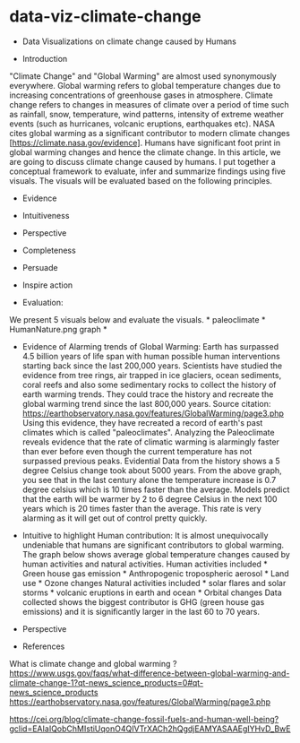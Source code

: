 # data-viz-climate-change

* Data Visualizations on climate change caused by Humans

* Introduction

"Climate Change" and "Global Warming" are almost used synonymously everywhere.
Global warming refers to global temperature changes due to increasing concentrations of greenhouse gases in atmosphere.
Climate change refers to changes in measures of climate over a period of time such as rainfall, snow, temperature, wind patterns, 
intensity of extreme weather events (such as hurricanes, volcanic eruptions, earthquakes  etc).
NASA cites global warming as a significant contributor to modern climate changes [https://climate.nasa.gov/evidence]. Humans have significant foot print in global warming changes and hence the climate change. In this article, we are going to discuss climate change caused by humans. I put together a conceptual framework to evaluate, infer and summarize findings using five visuals.
The visuals will be evaluated based on the following principles.

   * Evidence
   * Intuitiveness
   * Perspective
   * Completeness 
   * Persuade
   * Inspire action

* Evaluation:

We present 5 visuals below and evaluate the visuals.
	* paleoclimate
        * HumanNature.png graph
        * 
* Evidence of Alarming trends of Global Warming:
	Earth has surpassed 4.5 billion years of life span with human possible human interventions starting back since the last 200,000 years. Scientists have studied the evidence from tree rings, air trapped in ice glaciers, ocean sediments, coral reefs and also some sedimentary rocks to collect the history of earth warming trends. They could trace the history and recreate the global warming trend since the last 800,000 years.
Source citation: https://earthobservatory.nasa.gov/features/GlobalWarming/page3.php
Using this evidence, they have recreated a record of earth's past climates which is called "paleoclimates". Analyzing the Paleoclimate reveals evidence that the rate of climatic warming is alarmingly faster than ever before even though the current temperature has not surpassed previous peaks. Evidential Data from the history shows a 5 degree Celsius change took about 5000 years. From the above graph, you see that in the last century alone the temperature increase is 0.7 degree celsius which is 10 times faster than the average. Models predict that the earth will be warmer by 2 to 6 degree Celsius in the next 100 years which is 20 times faster than the average. This rate is very alarming as it will get out of control pretty quickly.

* Intuitive to highlight Human contribution:
	It is almost unequivocally undeniable that humans are significant contributors to global warming. The graph below shows average global temperature changes caused by human activities and natural activities. 
	Human activities included 
		* Green house gas emission
		* Anthropogenic tropospheric aerosol
		* Land use
		* Ozone changes
        Natural activities included 
		* solar flares and solar storms
		* volcanic eruptions in earth and ocean
		* Orbital changes
      	Data collected shows the biggest contributor is GHG (green house gas emissions) and it is significantly larger in the last 60 to 70 years.

* Perspective

* References

What is climate change and global warming ? 
https://www.usgs.gov/faqs/what-difference-between-global-warming-and-climate-change-1?qt-news_science_products=0#qt-news_science_products
https://earthobservatory.nasa.gov/features/GlobalWarming/page3.php

https://cei.org/blog/climate-change-fossil-fuels-and-human-well-being?gclid=EAIaIQobChMIstiUqonO4QIVTrXACh2hQgdjEAMYASAAEgIYHvD_BwE